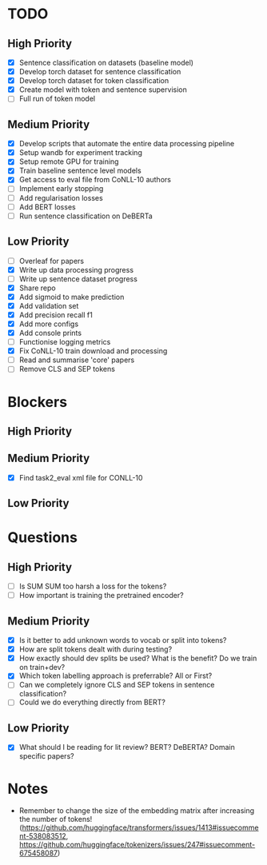 # TODO

## High Priority

- [X] Sentence classification on datasets (baseline model)
- [X] Develop torch dataset for sentence classification
- [X] Develop torch dataset for token classification
- [X] Create model with token and sentence supervision
- [ ] Full run of token model

## Medium Priority

- [X] Develop scripts that automate the entire data processing pipeline
- [X] Setup wandb for experiment tracking
- [X] Setup remote GPU for training
- [X] Train baseline sentence level models
- [X] Get access to eval file from CoNLL-10 authors
- [ ] Implement early stopping
- [ ] Add regularisation losses
- [ ] Add BERT losses
- [ ] Run sentence classification on DeBERTa

## Low Priority

- [ ] Overleaf for papers
- [X] Write up data processing progress
- [ ] Write up sentence dataset progress
- [X] Share repo
- [X] Add sigmoid to make prediction
- [X] Add validation set
- [X] Add precision recall f1
- [X] Add more configs
- [X] Add console prints
- [ ] Functionise logging metrics
- [X] Fix CoNLL-10 train download and processing
- [ ] Read and summarise 'core' papers
- [ ] Remove CLS and SEP tokens

# Blockers

## High Priority


## Medium Priority

- [X] Find task2_eval xml file for CONLL-10 

## Low Priority


# Questions

## High Priority

- [ ] Is SUM SUM too harsh a loss for the tokens?
- [ ] How important is training the pretrained encoder?

## Medium Priority

- [X] Is it better to add unknown words to vocab or split into tokens?
- [X] How are split tokens dealt with during testing?
- [X] How exactly should dev splits be used? What is the benefit? Do we train on train+dev?
- [X] Which token labelling approach is preferrable? All or First?
- [ ] Can we completely ignore CLS and SEP tokens in sentence classification?
- [ ] Could we do everything directly from BERT?

## Low Priority

- [X] What should I be reading for lit review? BERT? DeBERTA? Domain specific papers?


# Notes

- Remember to change the size of the embedding matrix after increasing the number of tokens! (https://github.com/huggingface/transformers/issues/1413#issuecomment-538083512, https://github.com/huggingface/tokenizers/issues/247#issuecomment-675458087)
